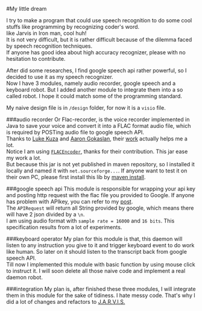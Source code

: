 #My little dream

I try to make a program that could use speech recognition to do some cool stuffs like programming by recognizing coder's word.   
like Jarvis in Iron man, cool huh!   
It is not very difficult, but it is rather difficult because of the dilemma faced by speech recognition techniques.  
If anyone has good idea about high accuracy recognizer, please with no hesitation to contribute.  

After did some researches, I find google speech api rather powerful, so I decided to use it as my speech recognizer.    
Now I have 3 modules, namely audio recorder, google speech and a keyboard robot.  But I added another module to integrate them into a so called robot. I hope it could match some of the programming standard.

My naive design file is in `/design` folder, for now it is a `visio` file.  

###audio recorder
Or Flac-recorder, is the voice recorder implemented in Java to save your voice and convert it into a FLAC format audio file, which is required by POSTing audio file to google speech API.  
Thanks to [Luke Kuza](https://github.com/lkuza2) and [Aaron Gokaslan](https://github.com/Skylion007), their [work](https://github.com/lkuza2/java-speech-api) actually helps me a lot.   
Notice I am using [`FLACEncoder`](http://sourceforge.net/projects/javaflacencoder/), thanks for their contribution. This jar ease my work a lot.  
But because this jar is not yet published in maven repository, so I installed it locally and named it with `net.sourceforge...`. If anyone want to test it on their own PC, please first install this lib by [maven install](http://rugal.ga/development/2014/08/24/install-local-jar-to-local-repository/).  


###google speech api
This module is responsible for wrapping your api key and posting http request with the flac file you provided to Google.  If anyone has problem with APIkey, you can refer to my [post](http://rugal.ga/developement/2015/05/16/tutorial-to-use-google-speech-api/).  
The `APIRequest` will return all String provided by google, which means there will have 2 json divided by a `\n`.  
I am using audio format with `sample rate = 16000` and `16 bits`. This specification results from a lot of experiments.  

###keyboard operator
My plan for this module is that, this daemon will listen to any instruction you give to it and trigger keyboard event to do work like human.  So later on it should listen to the transcript back from google speech API.  
Till now I implemented this module with basic function by using mouse click to instruct it. 
I will soon delete all those naive code and implement a real daemon robot.


###integration
My plan is, after finished these three modules, I will integrate them in this module for the sake of tidiness. I hate messy code. That's why I did a lot of changes and refactors to [J.A.R.V.I.S.](https://github.com/lkuza2/java-speech-api)